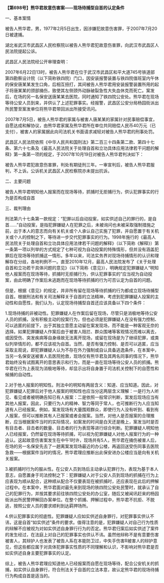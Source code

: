 **【第698号】熊华君故意伤害案——现场待捕型自首的认定条件**

一、基本案情

被告人熊华君，男，1977年2月5日出生，因涉嫌犯故意伤害罪，于2007年7月20日被逮捕。

湖北省武汉市武昌区人民检察院以被告人熊华君犯故意伤害罪，向武汉市武昌区人民法院提起公诉。

武昌区人民法院经公开审理查明：

2007年6月22日13时，被告人熊华君在位于武汉市武昌区和平大道745号铁道部第四勘察设计院（以下简称铁四院）门口，因安装报警装置与铁四院值班室内午休的保安唐某某发生口角，后相互扭打，其间被告人熊华君用安装报警装置所用的起子将唐某某的颈部捅伤，致使其左侧颈外动脉破裂急性大失血休克而死亡。案发后，在场的另一名保安送唐某某去医院，同时通知了铁四院公安处。熊华君在现场等待公安人员到来，并供认了上述犯罪事实。经报警，武昌区公安分局杨园街派出所民警至案发单位将熊华君带回派出所接受讯问。

2007年7月5日，被告人熊华君的家属与被害人唐某某的家属针对民事赔偿事宜，自愿达成和解协议，由熊华君家属及熊华君所在单位共同赔偿人民币40万元（已支付），被害人的家属据此向司法机关书面请求减轻对被告人熊华君的刑事处罚。

武昌区人民法院依照《中华人民共和国刑法》第二百三十四条第二款、第四十七条、第六十七条及《最高人民法院关于处理自首和立功具体应用法律若干问题的解释》第一条第一项的规定，于2007年10月19日对被告人熊华君判决如下：

被告人熊华君犯故意伤害罪，判处有期徒刑三年。一审宣判后，被告人熊华君服判，不上诉。公诉机关武昌区人民检察院亦未提出抗诉。

二、主要问题

被告人熊华君明知他人报案而在现场等待，抓捕时无拒捕行为，供认犯罪事实的行为是否构成自首

三、裁判理由

刑法第六十七条第一款规定：“犯罪以后自动投案，如实供述自己的罪行的，是自首……”自动投案，是指犯罪嫌疑人在犯罪之后，未被询问也未被采取强制措施之前，出于本人的意志而向有关机关或个人承认自己实施了犯罪，并自愿置于有关机关或个人的控制之下，等待进一步交代犯罪事实的行为。1998年施行的《最高人民法院关于处理自首和立功具体应用法律若干问题的解释》（以下简称《解释》）第一条第一项以列举的方式规定了七种可视为自动投案的特殊情形，但并没有涵盖犯罪后在现场等待抓捕这一情形。多年以来，司法实务界对现场待捕情形的认识和理解存在分歧，各地判例不一。直至2010年12月，最高人民法院发布了《关于处理自首和立功若干具体问题的意见》（以下简称《意见》），明确规定犯罪嫌疑人“明知他人报案而在现场等待，抓捕时无拒捕行为，供认犯罪事实的”应当视为自动投案，由此明确了作案后未逃跑而在现场等待抓捕的行为可否认定为自首的问题。

但是，根据《意见》的规定，并非所有留在现场等待抓捕的行为都成立现场待捕型自首。根据刑法和有关司法解释关于自首的立法精神，考虑到犯罪嫌疑人投案的主动性和自愿性，我们认为，认定现场待捕型自首还应该具备以下四个条件：

1.现场待捕的非被动性。犯罪嫌疑人在作案后留在现场，尽管只是消极地等待公安人员的抓捕，没有积极主动的投案行为，但也必须是犯罪嫌疑人在没有强力控制、可以逃匿的前提下，出于其独立意愿主动留在案发现场，而不能是一种客观无奈的选择。如果犯罪嫌疑人作案后由于被害人阻拦、群众围堵等客观情况而难以离去，或因受伤、突发疾病等自身缘故无法离开现场，或留在现场是为了继续犯罪，或类似列举情形的，都不应该视为自首。当然，是否有强力控制、是否可以逃匿，应当采取主观说，即犯罪嫌疑人认为不存在外力强制或自认具备逃逸条件，在本案中，当另一名保安送被害人去医院抢救，现场仅有熊华君及其两名同事的情况下，熊华君始终没有试图离开的意思表示和行为，而是一直在现场等待公安人员的抓捕。熊华君在行为上表现为消极地等待，却显示出将自身置于司法机关控制下的自愿性和候捕的自动性。

2.对于他人报案的明知性。刑法中的明知有两层含义：知道、应当知道。因此，对犯罪嫌疑人犯罪后对于他人报案的明知性也应当分这两层含义理解：一是行为人听见、看见或者被明确告知已有人报案：二是依照一般常识判断，案发后现场应当有其他人报案，因此，只要行为人的精神、智力等同于常人，也可推断行为人应当知道有人已经报案。例如，案发现场有大量围观群众，即使行为人没有听到、看到有人报案，但可以推断其有人已报案或者会报案。当然，对他人是否报案的合理推断，应当根据案件当时的实际情况，如案发的时间是白天还是晚上，案发当时是否有目击者、目击者的数量、目击者的行为表现等进行综合判断。犯罪嫌疑人明知他人已经报案，仍然留在现场等待抓捕，可以视为犯罪嫌疑人对他人报案行为的一种追认。这起故意伤害案发生在中午1时许，现场共有5人，熊华君在捅伤被害人后，在场的另一名保安先去了一趟离案发现场最近的办公楼，再返回送受伤同事去医院急救——根据案件当时的情况，熊华君理应推断出此保安进办公楼应当是向有关机关报案。

3.被抓捕时行为的服从性。在公安人员到场后主动承认犯罪行为，表现为基于本人意志，自愿置身于司法控制之下：犯罪嫌疑人对于公安人员到现场的抓捕在行为上应表现为顺从配合，这种顺从配合不仅要表现在被抓捕时，还应表现在此后的押解过程中。在本案中，熊华君面对最先来到现场的铁四院公安处民警时，就承认了自己的犯罪行为，并按其要求前往铁四院公安处的办公室，随后又被闻讯赶来的杨园街派出所民警押解回办案单位。在整个抓捕、押解过程中，熊华君不抗拒、不脱逃，按照公安人员的要求顺利到达羁押场所。

4.供认犯罪事实的彻底性。犯罪嫌疑人应如实供述自身罪行，对犯罪事实供认不讳，这是自首“如实供述”条件的要求。值得注意的是，犯罪嫌疑人对自己行为性质的辩解不应被视为对如实供述自身罪行行为的否定。熊华君归案后如实供述了案件的发生经过，在法庭上对自己的犯罪事实也供认不讳。虽然他辩称不是有意要伤害被害人，其辩护人也发表了被告人系在本能防卫过，中失手伤害R被害人的辩护意见，但这些都应属于对具体犯罪事实性质的不同理解和认识，不影响对熊华君是否如实供述自身主要犯罪事实的认定。

综上，被告人熊华君理应知道他人已经报案而自愿在现场等待，配合公安机关的抓捕，如实供认自身罪行，符合刑法关于自首的立法本意，故认定熊华君的现场待捕行为构成自首是适当的。